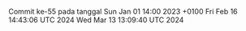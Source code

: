 Commit ke-55 pada tanggal Sun Jan 01 14:00 2023 +0100
Fri Feb 16 14:43:06 UTC 2024
Wed Mar 13 13:09:40 UTC 2024
